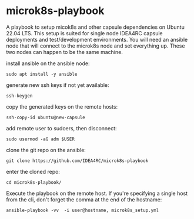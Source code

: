 # microk8s-playbook
A playbook to setup micok8s and other capsule dependencies on Ubuntu 22.04 LTS. This setup is suited for single node IDEA4RC capsule deployments and test/development environments.
You will need an ansible node that will connect to the microk8s node and set everything up. These two nodes can happen to be the same machine.

install ansible on the ansible node:
```
sudo apt install -y ansible
```

generate new ssh keys if not yet available:
```
ssh-keygen
```

copy the generated keys on the remote hosts:
```
ssh-copy-id ubuntu@new-capsule
```

add remote user to sudoers, then disconnect:
```
sudo usermod -aG adm $USER
```

clone the git repo on the ansible:
```
git clone https://github.com/IDEA4RC/microk8s-playbook
```

enter the cloned repo:
```
cd microk8s-playbook/
```

Execute the playbook on the remote host. If you're specifying a single host from the cli, don't forget the comma at the end of the hostname:
```
ansible-playbook -vv  -i user@hostname, microk8s_setup.yml
```
